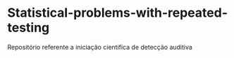 # Statistical-problems-with-repeated-testing
Repositório referente a iniciação cientifica de detecção auditiva
